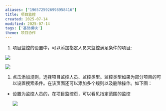 ```yaml
---
aliases: ["1965725926998958416"]
title: 项目监控
created: 2025-07-14
modified: 2025-07-14
tags: ['基础模块']
theme: 项目协作
---
```


1. 项目监控的设置中，可以添加指定人员来监控满足条件的项目;

![](a4b9fbcff9a3bcddbc76ee0ea3f2e4ea.jpg)

![](22947f2ec060332cc89498478a1c4b2b.jpg)

1. 点击添加规则，选择项目监控人员、监控类型。监控类型如果为部分项目的可以设置搜索条件。在该页面还可以添加多个规则以及删除操作。如下图：

- 设置为监控人员的，在项目监控页，可以看见指定范围的监控

  ![](332af3f95ea44c536c0f48e9f0f30df5.jpg)
